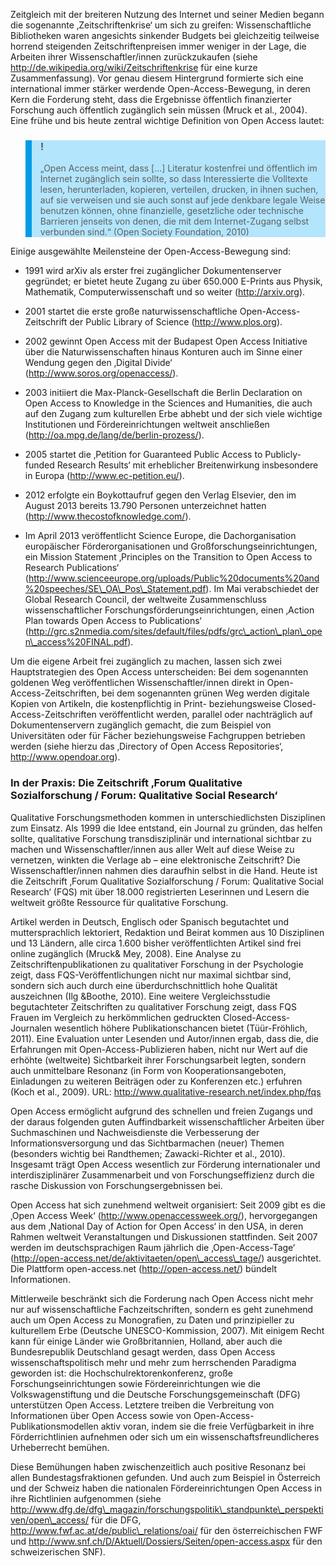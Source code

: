 Zeitgleich mit der breiteren Nutzung des Internet und seiner Medien begann die sogenannte ‚Zeitschriftenkrise‘ um sich zu greifen: Wissenschaftliche Bibliotheken waren angesichts sinkender Budgets bei gleichzeitig teilweise horrend steigenden Zeitschriftenpreisen immer weniger in der Lage, die Arbeiten ihrer Wissenschaftler/innen zurückzukaufen (siehe http://de.wikipedia.org/wiki/Zeitschriftenkrise für eine kurze Zusammenfassung). Vor genau diesem Hintergrund formierte sich eine international immer stärker werdende Open-Access-Bewegung, in deren Kern die Forderung steht, dass die Ergebnisse öffentlich finanzierter Forschung auch öffentlich zugänglich sein müssen (Mruck et al., 2004). Eine frühe und bis heute zentral wichtige Definition von Open Access lautet:

<blockquote style="background: #B3E5FC; border-left: 10px solid #039BE5">

### !

„Open Access meint, dass \[...] Literatur kostenfrei und öffentlich im Internet zugänglich sein sollte, so dass Interessierte die Volltexte lesen, herunterladen, kopieren, verteilen, drucken, in ihnen suchen, auf sie verweisen und sie auch sonst auf jede denkbare legale Weise benutzen können, ohne finanzielle, gesetzliche oder technische Barrieren jenseits von denen, die mit dem Internet-Zugang selbst verbunden sind.“ (Open Society Foundation, 2010)

</blockquote>

Einige ausgewählte Meilensteine der Open-Access-Bewegung sind:

- 1991 wird arXiv als erster frei zugänglicher Dokumentenserver gegründet; er bietet heute Zugang zu über 650.000 E-Prints aus Physik, Mathematik, Computerwissenschaft und so weiter (http://arxiv.org).
- 2001 startet die erste große naturwissenschaftliche Open-Access-Zeitschrift der Public Library of Science (http://www.plos.org).
- 2002 gewinnt Open Access mit der Budapest Open Access Initiative über die Naturwissenschaften hinaus Konturen auch im Sinne einer Wendung gegen den ‚Digital Divide‘ (http://www.soros.org/openaccess/).
- 2003 initiiert die Max-Planck-Gesellschaft die Berlin Declaration on Open Access to Knowledge in the Sciences and Humanities, die auch auf den Zugang zum kulturellen Erbe abhebt und der sich viele wichtige Institutionen und Fördereinrichtungen weltweit anschließen (http://oa.mpg.de/lang/de/berlin-prozess/).
- 2005 startet die ‚Petition for Guaranteed Public Access to Publicly-funded Research Results‘ mit erheblicher Breitenwirkung insbesondere in Europa (http://www.ec-petition.eu/).
- 2012 erfolgte ein Boykottaufruf gegen den Verlag Elsevier, den im August 2013 bereits 13.790 Personen unterzeichnet hatten (http://www.thecostofknowledge.com/).

- Im April 2013 veröffentlicht Science Europe, die Dachorganisation europäischer Förderorganisationen und Großforschungseinrichtungen, ein Mission Statement ‚Principles on the Transition to Open Access to Research Publications‘ (http://www.scienceeurope.org/uploads/Public%20documents%20and%20speeches/SE\_OA\_Pos\_Statement.pdf). Im Mai verabschiedet der Global Research Council, der weltweite Zusammenschluss wissenschaftlicher Forschungsförderungseinrichtungen, einen ‚Action Plan towards Open Access to Publications‘ (http://grc.s2nmedia.com/sites/default/files/pdfs/grc\_action\_plan\_open\_access%20FINAL.pdf).

Um die eigene Arbeit frei zugänglich zu machen, lassen sich zwei Hauptstrategien des Open Access unterscheiden: Bei dem sogenannten goldenen Weg veröffentlichen Wissenschaftler/innen direkt in Open-Access-Zeitschriften, bei dem sogenannten grünen Weg werden digitale Kopien von Artikeln, die kostenpflichtig in Print- beziehungsweise Closed-Access-Zeitschriften veröffentlicht werden, parallel oder nachträglich auf Dokumentenservern zugänglich gemacht, die zum Beispiel von Universitäten oder für Fächer beziehungsweise Fachgruppen betrieben werden (siehe hierzu das ‚Directory of Open Access Repositories‘, http://www.opendoar.org).

### In der Praxis: Die Zeitschrift ‚Forum Qualitative Sozialforschung / Forum: Qualitative Social Research‘

Qualitative Forschungsmethoden kommen in unterschiedlichsten Disziplinen zum Einsatz. Als 1999 die Idee entstand, ein Journal zu gründen, das helfen sollte, qualitative Forschung transdisziplinär und international sichtbar zu machen und Wissenschaftler/innen aus aller Welt auf diese Weise zu vernetzen, winkten die Verlage ab – eine elektronische Zeitschrift? Die Wissenschaftler/innen nahmen dies daraufhin selbst in die Hand. Heute ist die Zeitschrift ‚Forum Qualitative Sozialforschung / Forum: Qualitative Social Research‘ (FQS) mit über 18.000 registrierten Leserinnen und Lesern die weltweit größte Ressource für qualitative Forschung. </blockquote>

Artikel werden in Deutsch, Englisch oder Spanisch begutachtet und muttersprachlich lektoriert, Redaktion und Beirat kommen aus 10 Disziplinen und 13 Ländern, alle circa 1.600 bisher veröffentlichten Artikel sind frei online zugänglich (Mruck&amp; Mey, 2008). Eine Analyse zu Zeitschriftenpublikationen zu qualitativer Forschung in der Psychologie zeigt, dass FQS-Veröffentlichungen nicht nur maximal sichtbar sind, sondern sich auch durch eine überdurchschnittlich hohe Qualität auszeichnen (Ilg &amp;Boothe, 2010). Eine weitere Vergleichsstudie begutachteter Zeitschriften zu qualitativer Forschung zeigt, dass FQS Frauen im Vergleich zu herkömmlichen gedruckten Closed-Access-Journalen wesentlich höhere Publikationschancen bietet (Tüür-Fröhlich, 2011). Eine Evaluation unter Lesenden und Autor/innen ergab, dass die, die Erfahrungen mit Open-Access-Publizieren haben, nicht nur Wert auf die erhöhte (weltweite) Sichtbarkeit ihrer Forschungsarbeit legten, sondern auch unmittelbare Resonanz (in Form von Kooperationsangeboten, Einladungen zu weiteren Beiträgen oder zu Konferenzen etc.) erfuhren (Koch et al., 2009). URL: http://www.qualitative-research.net/index.php/fqs

Open Access ermöglicht aufgrund des schnellen und freien Zugangs und der daraus folgenden guten Auffindbarkeit wissenschaftlicher Arbeiten über Suchmaschinen und Nachweisdienste die Verbesserung der Informationsversorgung und das Sichtbarmachen (neuer) Themen (besonders wichtig bei Randthemen; Zawacki-Richter et al., 2010). Insgesamt trägt Open Access wesentlich zur Förderung internationaler und interdisziplinärer Zusammenarbeit und von Forschungseffizienz durch die rasche Diskussion von Forschungsergebnissen bei.

Open Access hat sich zunehmend weltweit organisiert: Seit 2009 gibt es die ‚Open Access Week‘ (http://www.openaccessweek.org/), hervorgegangen aus dem ‚National Day of Action for Open Access‘ in den USA, in deren Rahmen weltweit Veranstaltungen und Diskussionen stattfinden. Seit 2007 werden im deutschsprachigen Raum jährlich die ‚Open-Access-Tage‘ (http://open-access.net/de/aktivitaeten/open\_access\_tage/) ausgerichtet. Die Plattform open-access.net (http://open-access.net/) bündelt Informationen.

Mittlerweile beschränkt sich die Forderung nach Open Access nicht mehr nur auf wissenschaftliche Fachzeitschriften, sondern es geht zunehmend auch um Open Access zu Monografien, zu Daten und prinzipieller zu kulturellem Erbe (Deutsche UNESCO-Kommission, 2007). Mit einigem Recht kann für einige Länder wie Großbritannien, Holland, aber auch die Bundesrepublik Deutschland gesagt werden, dass Open Access wissenschaftspolitisch mehr und mehr zum herrschenden Paradigma geworden ist: die Hochschulrektorenkonferenz, große Forschungseinrichtungen sowie Fördereinrichtungen wie die Volkswagenstiftung und die Deutsche Forschungsgemeinschaft (DFG) unterstützen Open Access. Letztere treiben die Verbreitung von Informationen über Open Access sowie von Open-Access-Publikationsmodellen aktiv voran, indem sie die freie Verfügbarkeit in ihre Förderrichtlinien aufnehmen oder sich um ein wissenschaftsfreundlicheres Urheberrecht bemühen.

Diese Bemühungen haben zwischenzeitlich auch positive Resonanz bei allen Bundestagsfraktionen gefunden. Und auch zum Beispiel in Österreich und der Schweiz haben die nationalen Fördereinrichtungen Open Access in ihre Richtlinien aufgenommen (siehe http://www.dfg.de/dfg\_magazin/forschungspolitik\_standpunkte\_perspektiven/open\_access/ für die DFG, http://www.fwf.ac.at/de/public\_relations/oai/ für den österreichischen FWF und http://www.snf.ch/D/Aktuell/Dossiers/Seiten/open-access.aspx für den schweizerischen SNF).
